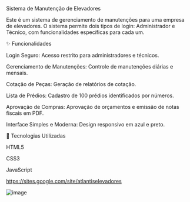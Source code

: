 Sistema de Manutenção de Elevadores

Este é um sistema de gerenciamento de manutenções para uma empresa de elevadores. O sistema permite dois tipos de login: Administrador e Técnico, com funcionalidades específicas para cada um.

✨ Funcionalidades

Login Seguro: Acesso restrito para administradores e técnicos.

Gerenciamento de Manutenções: Controle de manutenções diárias e mensais.

Cotação de Peças: Geração de relatórios de cotação.

Lista de Prédios: Cadastro de 100 prédios identificados por números.

Aprovação de Compras: Aprovação de orçamentos e emissão de notas fiscais em PDF.

Interface Simples e Moderna: Design responsivo em azul e preto.

🔧 Tecnologias Utilizadas

HTML5

CSS3

JavaScript

https://sites.google.com/site/atlantiselevadores

![image](https://github.com/user-attachments/assets/43d05e44-13ac-42ce-bc0b-93634cf3db47)

